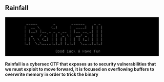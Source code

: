 ## Rainfall

![Rainfall](./Rainfall.png)

**Rainfall is a cybersec CTF that exposes us to security vulnerabilities that we must exploit to move forward, it is focused on overflowing buffers to overwrite memory in order to trick the binary**
